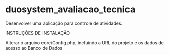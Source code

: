 # duosystem_avaliacao_tecnica

Desenvolver uma aplicação para controle de atividades.

INSTRUÇÕES DE INSTALAÇÃO

Alterar o arquivo core/Config.php, incluindo a URL do projeto e os dados de acesso ao Banco de Dados
